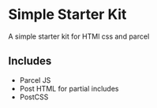 # Simple Starter Kit

A simple starter kit for HTMl css and parcel

## Includes

- Parcel JS
- Post HTML for partial includes
- PostCSS

